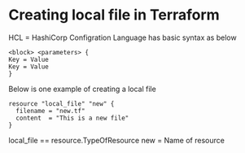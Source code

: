 # Creating local file in Terraform


HCL = HashiCorp Configration Language has basic syntax as below <br>

```
<block> <parameters> {
Key = Value 
Key = Value 
}
```
Below is one example of creating a local file
```
resource "local_file" "new" {
  filename = "new.tf"
  content  = "This is a new file"
}
``` 

local_file == resource.TypeOfResource
new = Name of resource




